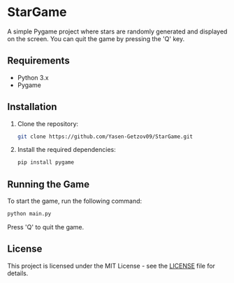 
# StarGame

A simple Pygame project where stars are randomly generated and displayed on the screen. You can quit the game by pressing the 'Q' key.

## Requirements

- Python 3.x
- Pygame

## Installation

1. Clone the repository:
   ```bash
   git clone https://github.com/Yasen-Getzov09/StarGame.git
   ```

2. Install the required dependencies:
   ```bash
   pip install pygame
   ```

## Running the Game

To start the game, run the following command:
```bash
python main.py
```

Press 'Q' to quit the game.

## License

This project is licensed under the MIT License - see the [LICENSE](LICENSE) file for details.
